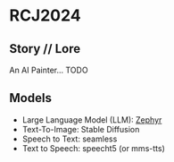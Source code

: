 # RCJ2024

## Story // Lore
An AI Painter... TODO

## Models
- Large Language Model (LLM): [Zephyr](https://huggingface.co/HuggingFaceH4/zephyr-7b-alpha)
- Text-To-Image: Stable Diffusion
- Speech to Text: seamless
- Text to Speech: speecht5 (or mms-tts)